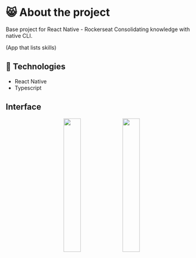 # 😸 About the project

Base project for React Native - Rockerseat
Consolidating knowledge with native CLI.


(App that lists skills)

## 🚀 Technologies

* React Native
* Typescript

## Interface
<p align="center">
<img src="https://github.com/poliveira13/mySkills/blob/main/.github/assets/Screenshot_1642681755.png" width="30%" />
<img src="https://github.com/poliveira13/mySkills/blob/main/.github/assets/Screenshot_1642681835.png" width="30%" />
</p>



